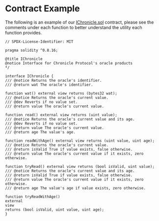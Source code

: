 # Contract Example


The following is an example of our [IChronicle.sol](https://github.com/chronicleprotocol/chronicle-std/blob/ea9afe78a1d33245afcdbcc3f530ee9cbd7cde28/src/IChronicle.sol) contract, please see the comments under each function to better understand the utility each function provides. 

```solidity
// SPDX-License-Identifier: MIT

pragma solidity ^0.8.16;

@title IChronicle
@notice Interface for Chronicle Protocol's oracle products
*/

interface IChronicle {
/// @notice Returns the oracle's identifier.
/// @return wat The oracle's identifier.

function wat() external view returns (bytes32 wat);
/// @notice Returns the oracle's current value.
/// @dev Reverts if no value set.
/// @return value The oracle's current value.

function read() external view returns (uint value);
/// @notice Returns the oracle's current value and its age.
/// @dev Reverts if no value set.
/// @return value The oracle's current value.
/// @return age The value's age.

function readWithAge() external view returns (uint value, uint age);
/// @notice Returns the oracle's current value.
/// @return isValid True if value exists, false otherwise.
/// @return value The oracle's current value if it exists, zero otherwise.

function tryRead() external view returns (bool isValid, uint value);
/// @notice Returns the oracle's current value and its age.
/// @return isValid True if value exists, false otherwise.
/// @return value The oracle's current value if it exists, zero otherwise.
/// @return age The value's age if value exists, zero otherwise.

function tryReadWithAge()
external
view
returns (bool isValid, uint value, uint age);
}
```


